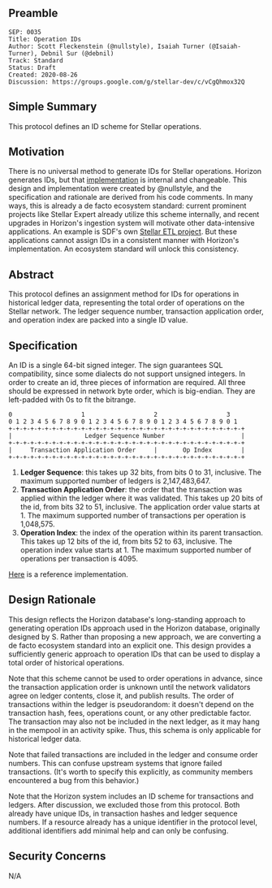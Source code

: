 ## Preamble

```
SEP: 0035
Title: Operation IDs
Author: Scott Fleckenstein (@nullstyle), Isaiah Turner (@Isaiah-Turner), Debnil Sur (@debnil)
Track: Standard
Status: Draft
Created: 2020-08-26
Discussion: https://groups.google.com/g/stellar-dev/c/vCgQhmox32Q
```

## Simple Summary

This protocol defines an ID scheme for Stellar operations.

## Motivation

There is no universal method to generate IDs for Stellar operations. Horizon generates IDs, but that
[implementation](https://github.com/stellar/go/blob/master/services/horizon/internal/toid/main.go) is internal and
changeable. This design and implementation were created by @nullstyle, and the specification and rationale are derived
from his code comments. In many ways, this is already a de facto ecosystem standard: current prominent projects like
Stellar Expert already utilize this scheme internally, and recent upgrades in Horizon's ingestion system will motivate
other data-intensive applications. An example is SDF's own
[Stellar ETL project](https://github.com/stellar/stellar-etl). But these applications cannot assign IDs in a consistent
manner with Horizon's implementation. An ecosystem standard will unlock this consistency.

## Abstract

This protocol defines an assignment method for IDs for operations in historical ledger data, representing the total
order of operations on the Stellar network. The ledger sequence number, transaction application order, and operation
index are packed into a single ID value.

## Specification

An ID is a single 64-bit signed integer. The sign guarantees SQL compatibility, since some dialects do not support
unsigned integers. In order to create an id, three pieces of information are required. All three should be expressed in
network byte order, which is big-endian. They are left-padded with 0s to fit the bitrange.

```
0                   1                   2                   3
0 1 2 3 4 5 6 7 8 9 0 1 2 3 4 5 6 7 8 9 0 1 2 3 4 5 6 7 8 9 0 1
+-+-+-+-+-+-+-+-+-+-+-+-+-+-+-+-+-+-+-+-+-+-+-+-+-+-+-+-+-+-+-+-+
|                    Ledger Sequence Number                     |
+-+-+-+-+-+-+-+-+-+-+-+-+-+-+-+-+-+-+-+-+-+-+-+-+-+-+-+-+-+-+-+-+
|     Transaction Application Order     |       Op Index        |
+-+-+-+-+-+-+-+-+-+-+-+-+-+-+-+-+-+-+-+-+-+-+-+-+-+-+-+-+-+-+-+-+
```

1. **Ledger Sequence**: this takes up 32 bits, from bits 0 to 31, inclusive. The maximum supported number of ledgers is
   2,147,483,647.
2. **Transaction Application Order**: the order that the transaction was applied within the ledger where it was
   validated. This takes up 20 bits of the id, from bits 32 to 51, inclusive. The application order value starts at 1.
   The maximum supported number of transactions per operation is 1,048,575.
3. **Operation Index**: the index of the operation within its parent transaction. This takes up 12 bits of the id, from
   bits 52 to 63, inclusive. The operation index value starts at 1. The maximum supported number of operations per
   transaction is 4095.

[Here](https://github.com/stellar/go/blob/master/services/horizon/internal/toid/main.go) is a reference implementation.

## Design Rationale

This design reflects the Horizon database's long-standing approach to generating operation IDs approach used in the
Horizon database, originally designed by S. Rather than proposing a new approach, we are converting a de facto ecosystem
standard into an explicit one. This design provides a sufficiently generic approach to operation IDs that can be used to
display a total order of historical operations.

Note that this scheme cannot be used to order operations in advance, since the transaction application order is unknown
until the network validators agree on ledger contents, close it, and publish results. The order of transactions within
the ledger is pseudorandom: it doesn't depend on the transaction hash, fees, operations count, or any other predictable
factor. The transaction may also not be included in the next ledger, as it may hang in the mempool in an activity spike.
Thus, this schema is only applicable for historical ledger data.

Note that failed transactions are included in the ledger and consume order numbers. This can confuse upstream systems
that ignore failed transactions. (It's worth to specify this explicitly, as community members encountered a bug from
this behavior.)

Note that the Horizon system includes an ID scheme for transactions and ledgers. After discussion, we excluded those
from this protocol. Both already have unique IDs, in transaction hashes and ledger sequence numbers. If a resource
already has a unique identifier in the protocol level, additional identifiers add minimal help and can only be
confusing.

## Security Concerns

N/A
